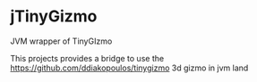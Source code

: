 # jTinyGizmo
JVM wrapper of TinyGIzmo

This projects provides a bridge to use the https://github.com/ddiakopoulos/tinygizmo 3d gizmo in jvm land

